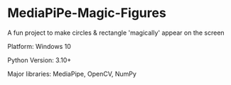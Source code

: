 # MediaPiPe-Magic-Figures
 
A fun project to make circles & rectangle 'magically' appear on the screen

Platform: Windows 10

Python Version: 3.10+

Major libraries: MediaPipe, OpenCV, NumPy

